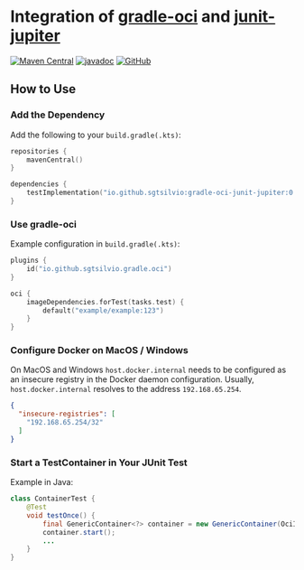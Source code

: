 # Integration of [gradle-oci](https://github.com/sgtsilvio/gradle-oci) and [junit-jupiter](https://github.com/junit-team/junit5/)

[![Maven Central](https://maven-badges.herokuapp.com/maven-central/io.github.sgtsilvio/gradle-oci-junit-jupiter/badge.svg?style=for-the-badge)](https://maven-badges.herokuapp.com/maven-central/io.github.sgtsilvio/gradle-oci-junit-jupiter)
[![javadoc](https://javadoc.io/badge2/io.github.sgtsilvio/gradle-oci-junit-jupiter/javadoc.svg?style=for-the-badge)](https://javadoc.io/doc/io.github.sgtsilvio/gradle-oci-junit-jupiter)
[![GitHub](https://img.shields.io/github/license/sgtsilvio/gradle-oci-junit-jupiter?color=brightgreen&style=for-the-badge)](LICENSE)

## How to Use

### Add the Dependency

Add the following to your `build.gradle(.kts)`:

```kotlin
repositories {
    mavenCentral()
}

dependencies {
    testImplementation("io.github.sgtsilvio:gradle-oci-junit-jupiter:0.3.0")
}
```

### Use gradle-oci

Example configuration in `build.gradle(.kts)`:

```kotlin
plugins {
    id("io.github.sgtsilvio.gradle.oci")
}

oci {
    imageDependencies.forTest(tasks.test) {
        default("example/example:123")
    }
}
```

### Configure Docker on MacOS / Windows

On MacOS and Windows `host.docker.internal` needs to be configured as an insecure registry in the Docker daemon configuration.
Usually, `host.docker.internal` resolves to the address `192.168.65.254`.

```json
{
  "insecure-registries": [
    "192.168.65.254/32"
  ]
}
```

### Start a TestContainer in Your JUnit Test

Example in Java:

```java
class ContainerTest {
    @Test
    void testOnce() {
        final GenericContainer<?> container = new GenericContainer(OciImages.getImageName("example/example:123"));
        container.start();
        ...
    }
}
```
